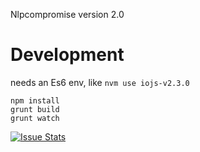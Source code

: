 Nlpcompromise version 2.0

# Development
needs an Es6 env, like `nvm use iojs-v2.3.0`
```
npm install
grunt build
grunt watch
```


[![Issue Stats](http://issuestats.com/github/spencermountain/nlp_compromise/badge/pr)](http://issuestats.com/github/spencermountain/nlp_compromise)